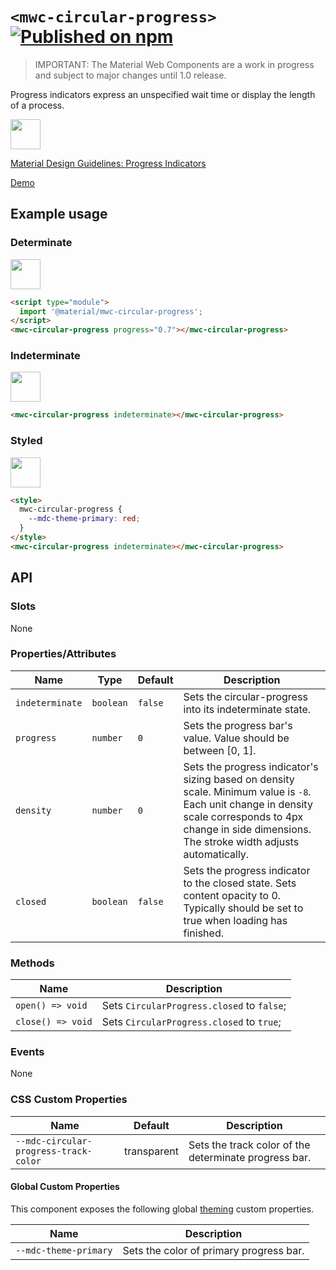 # `<mwc-circular-progress>` [![Published on npm](https://img.shields.io/npm/v/@material/mwc-circular-progress.svg)](https://www.npmjs.com/package/@material/mwc-circular-progress)
> IMPORTANT: The Material Web Components are a work in progress and subject to
> major changes until 1.0 release.

Progress indicators express an unspecified wait time or display the length of a
process.

<img src="https://raw.githubusercontent.com/material-components/material-components-web-components/1f19804bea995fc84ab35feb67668d9874ff10f9/packages/circular-progress/images/showcase.gif" height="48px">

[Material Design Guidelines: Progress Indicators](https://material.io/components/progress-indicators/#circular-progress-indicators)

[Demo](https://material-components.github.io/material-web/demos/circular-progress/)

## Example usage

### Determinate

<img src="https://raw.githubusercontent.com/material-components/material-components-web-components/1f19804bea995fc84ab35feb67668d9874ff10f9/packages/circular-progress/images/determinate.png" height="48px">

```html
<script type="module">
  import '@material/mwc-circular-progress';
</script>
<mwc-circular-progress progress="0.7"></mwc-circular-progress>
```

### Indeterminate

<img src="https://raw.githubusercontent.com/material-components/material-components-web-components/1f19804bea995fc84ab35feb67668d9874ff10f9/packages/circular-progress/images/indeterminate.gif" height="48px">

```html
<mwc-circular-progress indeterminate></mwc-circular-progress>
```

### Styled

<img src="https://raw.githubusercontent.com/material-components/material-components-web-components/1f19804bea995fc84ab35feb67668d9874ff10f9/packages/circular-progress/images/styled.gif" height="48px">

```html
<style>
  mwc-circular-progress {
    --mdc-theme-primary: red;
  }
</style>
<mwc-circular-progress indeterminate></mwc-circular-progress>
```

## API

### Slots

None

### Properties/Attributes

| Name            | Type      | Default | Description
| --------------- | --------- | ------- | -----------
| `indeterminate` | `boolean` | `false` | Sets the circular-progress into its indeterminate state.
| `progress`      | `number`  | `0`     | Sets the progress bar's value. Value should be between [0, 1].
| `density`       | `number`  | `0`     | Sets the progress indicator's sizing based on density scale. Minimum value is `-8`. Each unit change in density scale corresponds to 4px change in side dimensions. The stroke width adjusts automatically.
| `closed`        | `boolean` | `false` | Sets the progress indicator to the closed state. Sets content opacity to 0. Typically should be set to true when loading has finished.

### Methods

Name              | Description
----------------- | ------------------------------------------
`open() => void`  | Sets `CircularProgress.closed` to `false`;
`close() => void` | Sets `CircularProgress.closed` to `true`;

### Events

None

### CSS Custom Properties

Name                                  | Default      | Description
------------------------------------- | ------------ | -----------
`--mdc-circular-progress-track-color` | transparent  | Sets the track color of the determinate progress bar.

#### Global Custom Properties

This component exposes the following global [theming](https://github.com/material-components/material-components-web-components/blob/master/docs/theming.md)
custom properties.

| Name                                 | Description
| ------------------------------------ | -----------
| `--mdc-theme-primary`                | Sets the color of primary progress bar.
